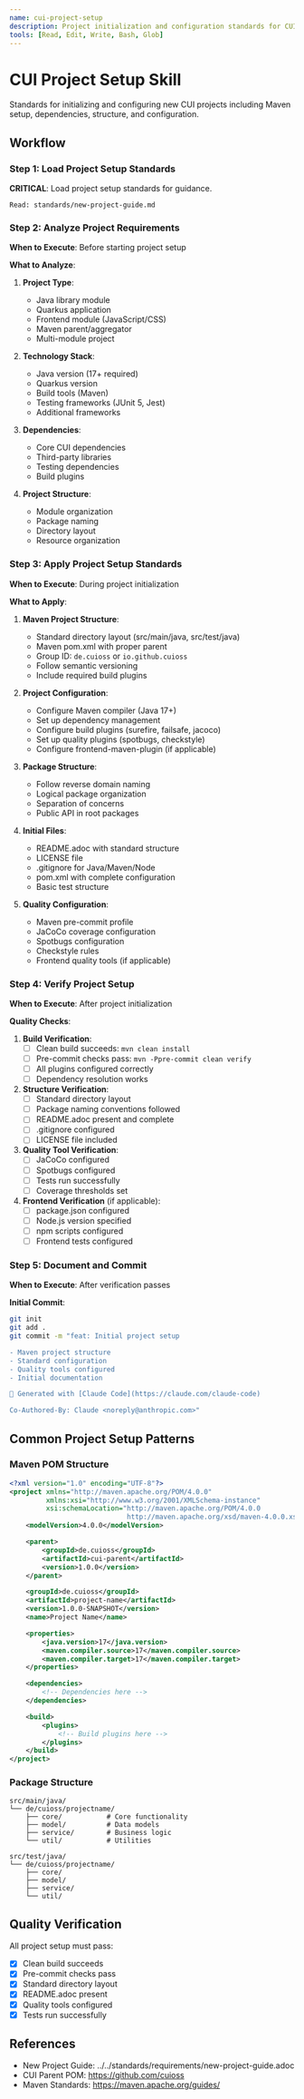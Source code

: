 ```yaml
---
name: cui-project-setup
description: Project initialization and configuration standards for CUI projects
tools: [Read, Edit, Write, Bash, Glob]
---
```


# CUI Project Setup Skill

Standards for initializing and configuring new CUI projects including Maven setup, dependencies, structure, and configuration.

## Workflow

### Step 1: Load Project Setup Standards

**CRITICAL**: Load project setup standards for guidance.

```
Read: standards/new-project-guide.md
```

### Step 2: Analyze Project Requirements

**When to Execute**: Before starting project setup

**What to Analyze**:

1. **Project Type**:
   - Java library module
   - Quarkus application
   - Frontend module (JavaScript/CSS)
   - Maven parent/aggregator
   - Multi-module project

2. **Technology Stack**:
   - Java version (17+ required)
   - Quarkus version
   - Build tools (Maven)
   - Testing frameworks (JUnit 5, Jest)
   - Additional frameworks

3. **Dependencies**:
   - Core CUI dependencies
   - Third-party libraries
   - Testing dependencies
   - Build plugins

4. **Project Structure**:
   - Module organization
   - Package naming
   - Directory layout
   - Resource organization

### Step 3: Apply Project Setup Standards

**When to Execute**: During project initialization

**What to Apply**:

1. **Maven Project Structure**:
   - Standard directory layout (src/main/java, src/test/java)
   - Maven pom.xml with proper parent
   - Group ID: `de.cuioss` or `io.github.cuioss`
   - Follow semantic versioning
   - Include required build plugins

2. **Project Configuration**:
   - Configure Maven compiler (Java 17+)
   - Set up dependency management
   - Configure build plugins (surefire, failsafe, jacoco)
   - Set up quality plugins (spotbugs, checkstyle)
   - Configure frontend-maven-plugin (if applicable)

3. **Package Structure**:
   - Follow reverse domain naming
   - Logical package organization
   - Separation of concerns
   - Public API in root packages

4. **Initial Files**:
   - README.adoc with standard structure
   - LICENSE file
   - .gitignore for Java/Maven/Node
   - pom.xml with complete configuration
   - Basic test structure

5. **Quality Configuration**:
   - Maven pre-commit profile
   - JaCoCo coverage configuration
   - Spotbugs configuration
   - Checkstyle rules
   - Frontend quality tools (if applicable)

### Step 4: Verify Project Setup

**When to Execute**: After project initialization

**Quality Checks**:

1. **Build Verification**:
   - [ ] Clean build succeeds: `mvn clean install`
   - [ ] Pre-commit checks pass: `mvn -Ppre-commit clean verify`
   - [ ] All plugins configured correctly
   - [ ] Dependency resolution works

2. **Structure Verification**:
   - [ ] Standard directory layout
   - [ ] Package naming conventions followed
   - [ ] README.adoc present and complete
   - [ ] .gitignore configured
   - [ ] LICENSE file included

3. **Quality Tool Verification**:
   - [ ] JaCoCo configured
   - [ ] Spotbugs configured
   - [ ] Tests run successfully
   - [ ] Coverage thresholds set

4. **Frontend Verification** (if applicable):
   - [ ] package.json configured
   - [ ] Node.js version specified
   - [ ] npm scripts configured
   - [ ] Frontend tests configured

### Step 5: Document and Commit

**When to Execute**: After verification passes

**Initial Commit**:
```bash
git init
git add .
git commit -m "feat: Initial project setup

- Maven project structure
- Standard configuration
- Quality tools configured
- Initial documentation

🤖 Generated with [Claude Code](https://claude.com/claude-code)

Co-Authored-By: Claude <noreply@anthropic.com>"
```

## Common Project Setup Patterns

### Maven POM Structure
```xml
<?xml version="1.0" encoding="UTF-8"?>
<project xmlns="http://maven.apache.org/POM/4.0.0"
         xmlns:xsi="http://www.w3.org/2001/XMLSchema-instance"
         xsi:schemaLocation="http://maven.apache.org/POM/4.0.0
                             http://maven.apache.org/xsd/maven-4.0.0.xsd">
    <modelVersion>4.0.0</modelVersion>

    <parent>
        <groupId>de.cuioss</groupId>
        <artifactId>cui-parent</artifactId>
        <version>1.0.0</version>
    </parent>

    <groupId>de.cuioss</groupId>
    <artifactId>project-name</artifactId>
    <version>1.0.0-SNAPSHOT</version>
    <name>Project Name</name>

    <properties>
        <java.version>17</java.version>
        <maven.compiler.source>17</maven.compiler.source>
        <maven.compiler.target>17</maven.compiler.target>
    </properties>

    <dependencies>
        <!-- Dependencies here -->
    </dependencies>

    <build>
        <plugins>
            <!-- Build plugins here -->
        </plugins>
    </build>
</project>
```

### Package Structure
```
src/main/java/
└── de/cuioss/projectname/
    ├── core/           # Core functionality
    ├── model/          # Data models
    ├── service/        # Business logic
    └── util/           # Utilities

src/test/java/
└── de/cuioss/projectname/
    ├── core/
    ├── model/
    ├── service/
    └── util/
```

## Quality Verification

All project setup must pass:
- [x] Clean build succeeds
- [x] Pre-commit checks pass
- [x] Standard directory layout
- [x] README.adoc present
- [x] Quality tools configured
- [x] Tests run successfully

## References

* New Project Guide: ../../standards/requirements/new-project-guide.adoc
* CUI Parent POM: https://github.com/cuioss
* Maven Standards: https://maven.apache.org/guides/
